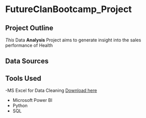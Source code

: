 # FutureClanBootcamp_Project

## Project Outline
*This* Data **Analysis** Project aims to generate insight into the sales performance of Health

## Data Sources

## Tools Used
-MS Excel for Data Cleaning [Download here](https://microsoft.com)
- Microsoft Power BI
- Python
- SQL
